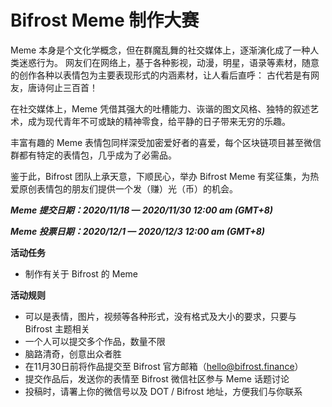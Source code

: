 # Bifrost Meme 制作大赛

Meme 本身是个文化学概念，但在群魔乱舞的社交媒体上，逐渐演化成了一种人类迷惑行为。 网友们在网络上，基于各种影视，动漫，明星，语录等素材，随意的创作各种以表情包为主要表现形式的内涵素材，让人看后直呼： 古代若是有网友，唐诗何止三百首！

在社交媒体上，Meme 凭借其强大的吐槽能力、诙谐的图文风格、独特的叙述艺术，成为现代青年不可或缺的精神零食，给平静的日子带来无穷的乐趣。

丰富有趣的 Meme 表情包同样深受加密爱好者的喜爱，每个区块链项目甚至微信群都有特定的表情包，几乎成为了必需品。

鉴于此，Bifrost 团队上承天意，下顺民心，举办 Bifrost Meme 有奖征集，为热爱原创表情包的朋友们提供一个发（赚）光（币）的机会。

***Meme 提交日期：2020/11/18 — 2020/11/30 12:00 am (GMT+8)***

***Meme 投票日期：2020/12/1 — 2020/12/3 12:00 am (GMT+8)***

**活动任务**
- 制作有关于 Bifrost 的 Meme

**活动规则**
- 可以是表情，图片，视频等各种形式，没有格式及大小的要求，只要与 Bifrost 主题相关
- 一个人可以提交多个作品，数量不限
- 脑路清奇，创意出众者胜
- 在11月30日前将作品提交至 Bifrost 官方邮箱（hello@bifrost.finance）
- 提交作品后，发送你的表情至 Bifrost 微信社区参与 Meme 话题讨论
- 投稿时，请署上你的微信号以及 DOT / Bifrost 地址，方便我们与你联系